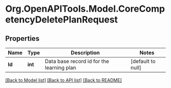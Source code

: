 # Org.OpenAPITools.Model.CoreCompetencyDeletePlanRequest

## Properties

Name | Type | Description | Notes
------------ | ------------- | ------------- | -------------
**Id** | **int** | Data base record id for the learning plan | [default to null]

[[Back to Model list]](../README.md#documentation-for-models) [[Back to API list]](../README.md#documentation-for-api-endpoints) [[Back to README]](../README.md)

